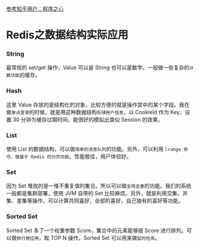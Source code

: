 [参考知乎用户：程序之心](https://zhuanlan.zhihu.com/p/50392209)
# Redis之数据结构实际应用
### String
最常规的 set/get 操作，Value 可以是 String 也可以是数字。一般做一些复杂的`计数功能`的缓存。

### Hash
这里 Value 存放的是结构化的对象，比较方便的就是操作其中的某个字段。我在做`单点登录`的时候，就是用这种数据结构`存储用户信息`，以 CookieId 作为 Key，设置 30 分钟为缓存过期时间，能很好的模拟出类似 Session 的效果。
### List
使用 List 的数据结构，可以做`简单的消息队列`的功能。另外，可以利用 `lrange 命令，做基于 Redis 的分页功能`，性能极佳，用户体验好。
### Set
因为 Set 堆放的是一堆不重复值的集合。所以可以做`全局去重`的功能。我们的系统一般都是集群部署，使用 JVM 自带的 Set 比较麻烦。另外，就是利用交集、并集、差集等操作，可以计算共同喜好，全部的喜好，自己独有的喜好等功能。
### Sorted Set

Sorted Set 多了一个权重参数 Score，集合中的元素能够按 Score 进行排列。可以做`排行榜应用`，取 TOP N 操作。Sorted Set 可以用来做`延时任务`。
